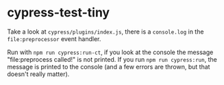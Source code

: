 # cypress-test-tiny

Take a look at `cypress/plugins/index.js`, there is a `console.log` in the
`file:preprocessor` event handler.

Run with `npm run cypress:run-ct`, if you look at the console the message "file:preprocess called!"
is not printed. If you run `npm run cypress:run`, the message is printed to the console (and
a few errors are thrown, but that doesn't really matter).